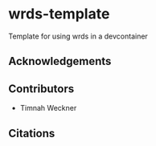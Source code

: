 # wrds-template
Template for using wrds in a devcontainer


## Acknowledgements


## Contributors

- Timnah Weckner

## Citations
